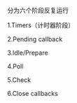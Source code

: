 

分为六个阶段反复运行

1.Timers（计时器阶段）

2.Pending callback

3.ldle/Prepare

4.Poll

5.Check

6.Close callbacks